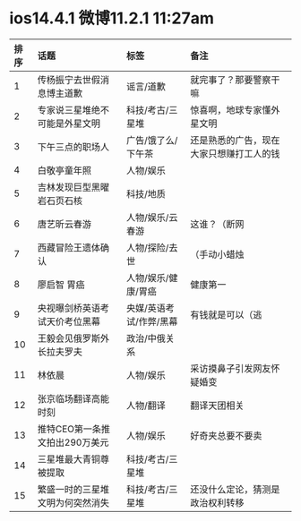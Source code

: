 # ios14.4.1 微博11.2.1 11:27am

|排序|话题|标签|备注|
|:-|:-|:-|:-|
|1|传杨振宁去世假消息博主道歉|谣言/道歉|就完事了？那要警察干嘛|
|2|专家说三星堆绝不可能是外星文明|科技/考古/三星堆|惊喜啊，地球专家懂外星文明|
|3|下午三点的职场人|广告/饿了么/下午茶|还是熟悉的广告，现在大家只想赚打工人的钱|
|4|白敬亭童年照|人物/娱乐||
|5|吉林发现巨型黑曜岩石页石核|科技/地质||
|6|唐艺昕云春游|人物/娱乐/云春游|这谁？（断网|
|7|西藏冒险王遗体确认|人物/探险/去世|（手动小蜡烛|
|8|廖启智 胃癌|人物/娱乐/健康/胃癌|健康第一|
|9|央视曝剑桥英语考试天价考位黑幕|央媒/英语考试/作弊/黑幕|有钱就是可以（逃|
|10|王毅会见俄罗斯外长拉夫罗夫|政治/中俄关系||
|11|林依晨|人物/娱乐|采访摸鼻子引发网友怀疑婚变|
|12|张京临场翻译高能时刻|人物/翻译|翻译天团相关|
|13|推特CEO第一条推文拍出290万美元|人物/娱乐|好奇夹总要不要卖|
|14|三星堆最大青铜尊被提取|科技/考古/三星堆||
|15|繁盛一时的三星堆文明为何突然消失|科技/考古/三星堆|还没什么定论，猜测是政治权利转移|
